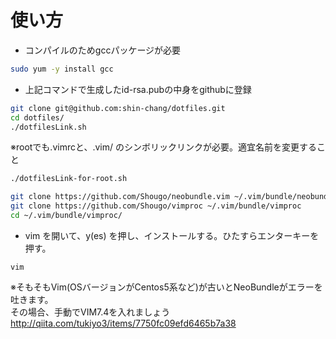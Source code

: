 # 使い方

- コンパイルのためgccパッケージが必要  
```bash
sudo yum -y install gcc
```

- 上記コマンドで生成したid-rsa.pubの中身をgithubに登録  
```bash
git clone git@github.com:shin-chang/dotfiles.git  
cd dotfiles/  
./dotfilesLink.sh  
```
※rootでも.vimrcと、.vim/ のシンボリックリンクが必要。適宜名前を変更すること  
```bash
./dotfilesLink-for-root.sh  
```

```bash
git clone https://github.com/Shougo/neobundle.vim ~/.vim/bundle/neobundle.vim  
git clone https://github.com/Shougo/vimproc ~/.vim/bundle/vimproc  
cd ~/.vim/bundle/vimproc/  
```

- vim を開いて、y(es) を押し、インストールする。ひたすらエンターキーを押す。  
```
vim  
```

※そもそもVim(OSバージョンがCentos5系など)が古いとNeoBundleがエラーを吐きます。  
その場合、手動でVIM7.4を入れましょう  
http://qiita.com/tukiyo3/items/7750fc09efd6465b7a38  
